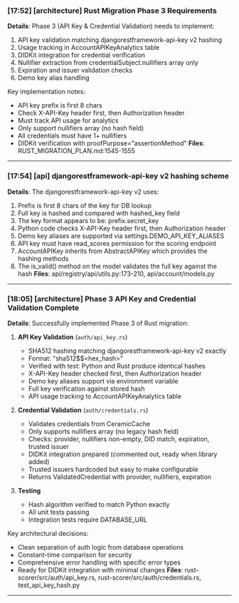 ### [17:52] [architecture] Rust Migration Phase 3 Requirements
**Details**: Phase 3 (API Key & Credential Validation) needs to implement:
1. API key validation matching djangorestframework-api-key v2 hashing
2. Usage tracking in AccountAPIKeyAnalytics table
3. DIDKit integration for credential verification
4. Nullifier extraction from credentialSubject.nullifiers array only
5. Expiration and issuer validation checks
6. Demo key alias handling

Key implementation notes:
- API key prefix is first 8 chars
- Check X-API-Key header first, then Authorization header
- Must track API usage for analytics
- Only support nullifiers array (no hash field)
- All credentials must have 1+ nullifiers
- DIDKit verification with proofPurpose="assertionMethod"
**Files**: RUST_MIGRATION_PLAN.md:1545-1555
---

### [17:54] [api] djangorestframework-api-key v2 hashing scheme
**Details**: The djangorestframework-api-key v2 uses:
1. Prefix is first 8 chars of the key for DB lookup
2. Full key is hashed and compared with hashed_key field
3. The key format appears to be: prefix.secret_key
4. Python code checks X-API-Key header first, then Authorization header
5. Demo key aliases are supported via settings.DEMO_API_KEY_ALIASES
6. API key must have read_scores permission for the scoring endpoint
7. AccountAPIKey inherits from AbstractAPIKey which provides the hashing methods
8. The is_valid() method on the model validates the full key against the hash
**Files**: api/registry/api/utils.py:173-210, api/account/models.py
---

### [18:05] [architecture] Phase 3 API Key and Credential Validation Complete
**Details**: Successfully implemented Phase 3 of Rust migration:

1. **API Key Validation** (`auth/api_key.rs`)
   - SHA512 hashing matching djangorestframework-api-key v2 exactly
   - Format: "sha512$$<hex_hash>" 
   - Verified with test: Python and Rust produce identical hashes
   - X-API-Key header checked first, then Authorization header
   - Demo key aliases support via environment variable
   - Full key verification against stored hash
   - API usage tracking to AccountAPIKeyAnalytics table

2. **Credential Validation** (`auth/credentials.rs`)
   - Validates credentials from CeramicCache
   - Only supports nullifiers array (no legacy hash field)
   - Checks: provider, nullifiers non-empty, DID match, expiration, trusted issuer
   - DIDKit integration prepared (commented out, ready when library added)
   - Trusted issuers hardcoded but easy to make configurable
   - Returns ValidatedCredential with provider, nullifiers, expiration

3. **Testing**
   - Hash algorithm verified to match Python exactly
   - All unit tests passing
   - Integration tests require DATABASE_URL

Key architectural decisions:
- Clean separation of auth logic from database operations
- Constant-time comparison for security
- Comprehensive error handling with specific error types
- Ready for DIDKit integration with minimal changes
**Files**: rust-scorer/src/auth/api_key.rs, rust-scorer/src/auth/credentials.rs, test_api_key_hash.py
---

